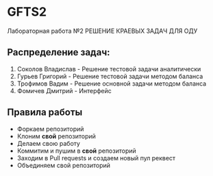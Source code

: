 # GFTS2
Лабораторная работа №2 РЕШЕНИЕ КРАЕВЫХ ЗАДАЧ ДЛЯ ОДУ
## Распределение задач:
1. Соколов Владислав - Решение тестовой задачи аналитически
2. Гурьев Григорий - Решение тестовой задачи методом баланса
3. Трофимов Вадим - Решение основной задачи методом баланса
4. Фомичев Дмитрий - Интерфейс 
## Правила работы
* Форкаем репозиторий
* Клоним **свой** репозиторий
* Делаем свою работу
* Коммитим и пушим в **свой** репозиторий
* Заходим в Pull requests и создаем новый пул реквест
* Объединяем свой репозиторий
